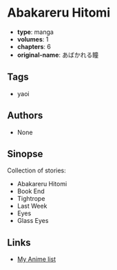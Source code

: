 # Abakareru Hitomi

-   **type**: manga
-   **volumes**: 1
-   **chapters**: 6
-   **original-name**: あばかれる瞳

## Tags

-   yaoi

## Authors

-   None

## Sinopse

Collection of stories:

-   Abakareru Hitomi
-   Book End
-   Tightrope
-   Last Week
-   Eyes
-   Glass Eyes

## Links

-   [My Anime list](https://myanimelist.net/manga/12154/Abakareru_Hitomi)
